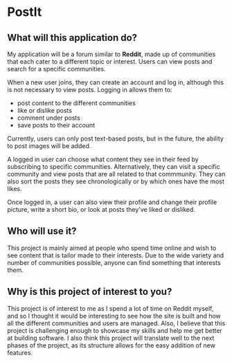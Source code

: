 # PostIt

## What will this application do?

My application will be a forum similar to **Reddit**, made up of communities 
that each cater to a different topic or interest. Users can view posts and 
search for a specific communities.

When a new user joins, they can create an account and log in, although this 
is not necessary to view posts. Logging in allows them to:

- post content to the different communities
- like or dislike posts
- comment under posts
- save posts to their account

Currently, users can only post text-based posts, but in the future, the 
ability to post images will be added.

A logged in user can choose what content they see in their feed by 
subscribing to specific communities. Alternatively, they can visit a specific 
community and view posts that are all related to that commmunity. They can 
also sort the posts they see chronologically or by which ones have the 
most likes. 

Once logged in, a user can also view their profile and change their profile 
picture, write a short bio, or look at posts they've liked or disliked.

## Who will use it?

This project is mainly aimed at people who spend time online and wish to see 
content that is tailor made to their interests. Due to the wide variety and 
number of communities possible, anyone can find something that interests them. 

## Why is this project of interest to you?

This project is of interest to me as I spend a lot of time on Reddit myself, 
and so I thought it would be interesting to see how the site is built and 
how all the different communities and users are managed. Also, I believe 
that this project is challenging enough to showcase my skills and help me 
get better at building software. I also think this project will translate 
well to the next phases of the project, as its structure allows for the 
easy addition of new features. 